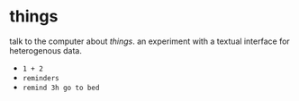 # things

talk to the computer about _things_.  an experiment with a textual interface for heterogenous
data.

- `1 + 2`
- `reminders`
- `remind 3h go to bed`
